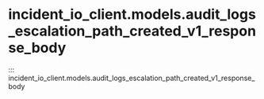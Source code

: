 # incident_io_client.models.audit_logs_escalation_path_created_v1_response_body

::: incident_io_client.models.audit_logs_escalation_path_created_v1_response_body
